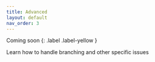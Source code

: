 ```yaml
---
title: Advanced
layout: default
nav_order: 3
---
```

Coming soon
{: .label .label-yellow }

Learn how to handle branching and other specific issues